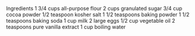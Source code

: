 Ingredients
1 3/4 cups all-purpose flour
2 cups granulated sugar
3/4 cup cocoa powder
1/2 teaspoon kosher salt
1 1/2 teaspoons baking powder
1 1/2 teaspoons baking soda
1 cup milk
2 large eggs
1/2 cup vegetable oil
2 teaspoons pure vanilla extract
1 cup boiling water